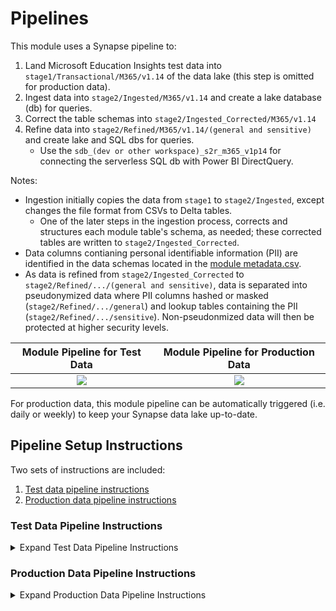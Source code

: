 # Pipelines

This module uses a Synapse pipeline to:
1. Land Microsoft Education Insights test data into ```stage1/Transactional/M365/v1.14``` of the data lake (this step is omitted for production data).
2. Ingest data into ```stage2/Ingested/M365/v1.14``` and create a lake database (db) for queries.
3. Correct the table schemas into ```stage2/Ingested_Corrected/M365/v1.14```
4. Refine data into ```stage2/Refined/M365/v1.14/(general and sensitive)``` and create lake and SQL dbs for queries.
      * Use the ```sdb_(dev or other workspace)_s2r_m365_v1p14``` for connecting the serverless SQL db with Power BI DirectQuery.
    
Notes:
- Ingestion initially copies the data from ```stage1``` to ```stage2/Ingested```, except changes the file format from CSVs to Delta tables.
   * One of the later steps in the ingestion process, corrects and structures each module table's schema, as needed; these corrected tables are written to ```stage2/Ingested_Corrected```.
- Data columns contianing personal identifiable information (PII) are identified in the data schemas located in the [module metadata.csv](https://github.com/microsoft/OpenEduAnalytics/blob/main/modules/module_catalog/Microsoft_Education_Insights/test_data/metadata.csv).
- As data is refined from ```stage2/Ingested_Corrected``` to ```stage2/Refined/.../(general and sensitive)```, data is separated into pseudonymized data where PII columns hashed or masked (```stage2/Refined/.../general```) and lookup tables containing the PII (```stage2/Refined/.../sensitive```). Non-pseudonmized data will then be protected at higher security levels.

Module Pipeline for Test Data  | Module Pipeline for Production Data
:-------------------------:|:-------------------------:
![](https://github.com/microsoft/OpenEduAnalytics/blob/main/modules/module_catalog/Microsoft_Education_Insights/docs/images/v0.1_pipeline_instructions/module_v0.1_test_data_pipeline_overview.png) |  ![](https://github.com/microsoft/OpenEduAnalytics/blob/main/modules/module_catalog/Microsoft_Education_Insights/docs/images/v0.1_pipeline_instructions/module_v0.1_prod_data_pipeline_overview.png)  

For production data, this module pipeline can be automatically triggered (i.e. daily or weekly) to keep your Synapse data lake up-to-date.

## Pipeline Setup Instructions

Two sets of instructions are included:
1. [Test data pipeline instructions](https://github.com/microsoft/OpenEduAnalytics/tree/main/modules/module_catalog/Microsoft_Education_Insights/pipeline#test-data-pipeline-instructions)
2. [Production data pipeline instructions](https://github.com/microsoft/OpenEduAnalytics/tree/main/modules/module_catalog/Microsoft_Education_Insights/pipeline#production-data-pipeline-instructions)

### Test Data Pipeline Instructions

<details><summary>Expand Test Data Pipeline Instructions</summary>
<p>

1. Complete the first steps of the [module setup instructions](https://github.com/microsoft/OpenEduAnalytics/tree/main/modules/module_catalog/Microsoft_Education_Insights#module-setup-instructions)
2. Install the module to your workspace as outlined in the instructions.
3. Once successfully installed, choose which workspace to work in, and whether you want to run (i.e. land, ingest and refine) the K-12 test data set or the higher education test data set.
    * <em>Note</em>: Input either ```k12``` or ```hed``` in the ```run_k12_or_hed_test_data``` pipeline parameter, to run this pipeline successfully.
![](https://github.com/cstohlmann/OpenEduAnalytics/blob/main/modules/module_catalog/Microsoft_Education_Insights/docs/images/v0.1_pipeline_instructions/insights_module_v0.1_instructions_p1.1.png)

4. Explore the pipeline as desired for any additional changes to landing, ingesting, and refining the test data.
![](https://github.com/cstohlmann/OpenEduAnalytics/blob/main/modules/module_catalog/Microsoft_Education_Insights/docs/images/v0.1_pipeline_instructions/insights_module_v0.1_instructions_p2.1.png)

5. Commit/Publish any changes and trigger the pipeline manually.

6. Once the pipeline has been successfully executed, verify that:

- Data has landed in stage1.
![](https://github.com/microsoft/OpenEduAnalytics/blob/main/modules/module_catalog/Microsoft_Education_Insights/docs/images/v0.1_pipeline_instructions/insights_module_v0.1_instructions_p3.png)

- Data has been ingested to stage2/Ingested.
![](https://github.com/microsoft/OpenEduAnalytics/blob/main/modules/module_catalog/Microsoft_Education_Insights/docs/images/v0.1_pipeline_instructions/insights_module_v0.1_instructions_p4.png)

- Data has been ingested to stage2/Ingested_Corrected.
![](https://github.com/cstohlmann/OpenEduAnalytics/blob/main/modules/module_catalog/Microsoft_Education_Insights/docs/images/v0.1_pipeline_instructions/insights_module_v0.1_instructions_p7.png)

- Data has been refined to stage2/Refined.
     * <em>Note</em>: There is still debugging to refine the following tables into ```stage2/Refined```: PersonDemographicEthnicity, PersonDemographicPersonFlag, PersonDemographicRace, PersonEmailAddress, PersonIdentifier, PersonOrganizationRole, and PersonPhoneNumber.
![](https://github.com/microsoft/OpenEduAnalytics/blob/main/modules/module_catalog/Microsoft_Education_Insights/docs/images/v0.1_pipeline_instructions/insights_module_v0.1_instructions_p5.png)

- SQL database has been created: ```sdb_dev_s2r_m365_v1p14``` (or, if workspace parameter was changed, replace dev with chosen workspace upon trigger).

- **Final note**: The same processing of the test data can be accomplished by following the steps and running the [module example notebook](https://github.com/microsoft/OpenEduAnalytics/blob/main/modules/module_catalog/Microsoft_Education_Insights/notebook/Insights_example.ipynb).
![](https://github.com/microsoft/OpenEduAnalytics/blob/main/modules/module_catalog/Microsoft_Education_Insights/docs/images/v0.1_pipeline_instructions/insights_module_v0.1_instructions_p6.png)

</p>
</details>

### Production Data Pipeline Instructions

<details><summary>Expand Production Data Pipeline Instructions</summary>
<p>

1. Complete the [Test Data Pipeline Instructions](https://github.com/microsoft/OpenEduAnalytics/tree/main/modules/module_catalog/Microsoft_Education_Insights/pipeline#test-data-pipeline-instructions), but do not execute the pipeline yet.
2. Review the Microsoft Insights [data feed setup instructions](https://docs.microsoft.com/en-us/schooldatasync/enable-education-data-lake-export).
3. Open the 0_main_insights pipeline. Delete the initial "1_land_insights_test_data" pipeline activity, and edit any sub-pipeline parameters and variables as needed. The final results is shown below.
![](https://github.com/microsoft/OpenEduAnalytics/blob/main/modules/module_catalog/Microsoft_Education_Insights/docs/images/v0.1_pipeline_instructions/module_v0.1_prod_data_pipeline_overview.png)

4. Commit/Publish any changes and trigger the pipeline manually.

5. Once the pipeline has been successfully executed, verify that:

- Data has landed in stage1.
![](https://github.com/microsoft/OpenEduAnalytics/blob/main/modules/module_catalog/Microsoft_Education_Insights/docs/images/v0.1_pipeline_instructions/insights_module_v0.1_instructions_p3.png)

- Data has been ingested to stage2/Ingested.
![](https://github.com/microsoft/OpenEduAnalytics/blob/main/modules/module_catalog/Microsoft_Education_Insights/docs/images/v0.1_pipeline_instructions/insights_module_v0.1_instructions_p4.png)

- Data has been ingested to stage2/Ingested_Corrected.
![](https://github.com/cstohlmann/OpenEduAnalytics/blob/main/modules/module_catalog/Microsoft_Education_Insights/docs/images/v0.1_pipeline_instructions/insights_module_v0.1_instructions_p7.png)

- Data has been refined to stage2/Refined.
     * <em>Note</em>: There is still debugging to refine the following tables into ```stage2/Refined```: PersonDemographicEthnicity, PersonDemographicPersonFlag, PersonDemographicRace, PersonEmailAddress, PersonIdentifier, PersonOrganizationRole, and PersonPhoneNumber.
![](https://github.com/microsoft/OpenEduAnalytics/blob/main/modules/module_catalog/Microsoft_Education_Insights/docs/images/v0.1_pipeline_instructions/insights_module_v0.1_instructions_p5.png)

- SQL database has been created: ```sdb_dev_s2r_m365_v1p14``` (or, if workspace parameter was changed, replace dev with chosen workspace upon trigger).

- **Final note**: The same processing of the data can be accomplished by following the steps and running the [module example notebook](https://github.com/microsoft/OpenEduAnalytics/blob/main/modules/module_catalog/Microsoft_Education_Insights/notebook/Insights_example.ipynb).
![](https://github.com/microsoft/OpenEduAnalytics/blob/main/modules/module_catalog/Microsoft_Education_Insights/docs/images/v0.1_pipeline_instructions/insights_module_v0.1_instructions_p6.png)

</p>
</details>
